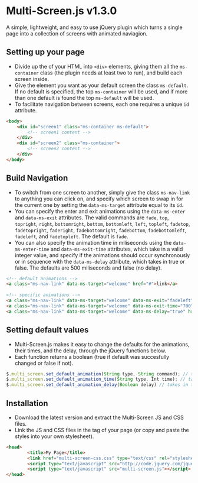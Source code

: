 Multi-Screen.js v1.3.0
===============

A simple, lightweight, and easy to use jQuery plugin which turns a single page into a collection of screens with animated naviagion.

## Setting up your page
- Divide up the <body> of your HTML into ```<div>``` elements, giving them all the ```ms-container``` class (the plugin needs at least two to run), and build each screen inside. 
- Give the element you want as your default screen the class ```ms-default```. If no default is specified, the top ```ms-container``` will be used, and if more than one default is found the top ```ms-default``` will be used.
- To facilitate navigation between screens, each one requires a unique ```id``` attribute.

``` html
<body>
    <div id="screen1" class="ms-container ms-default">
        <!-- screen1 content -->
    </div>
    <div id="screen2" class="ms-container">
        <!-- screen2 content -->
    </div>
</body>
```

## Build Navigation
- To switch from one screen to another, simply give the class ```ms-nav-link``` to anything you can click on, and specify which screen to swap in for the current one by setting the ```data-ms-target``` attribute equal to its ```id```.
- You can specify the enter and exit animations using the ```data-ms-enter``` and ```data-ms-exit``` attributes. The valid commands are ```fade```, ```top```, ```topright```, ```right```, ```bottomright```, ```bottom```, ```bottomleft```, ```left```, ```topleft```, ```fadetop```, ```fadetopright```, ```faderight```, ```fadebottomright```, ```fadebottom```, ```fadebottomleft```, ```fadeleft```, and ```fadetopleft```. The default is ```fade```.
- You can also specify the animation time in miliseconds using the ```data-ms-enter-time``` and ```data-ms-exit-time``` attributes, which take in a valid integer value, and specify if the animations should occur synchronously or in sequence with the ```data-ms-delay``` attribute, which takes in true or false. The defaults are 500 miliseconds and false (no delay).

``` html
<!-- default animations -->
<a class="ms-nav-link" data-ms-target="welcome" href="#">link</a>
 
<!-- specific animations -->
<a class="ms-nav-link" data-ms-target="welcome" data-ms-exit="fadeleft" data-ms-enter="right" href="#">link</a>
<a class="ms-nav-link" data-ms-target="welcome" data-ms-exit-time="700" data-ms-enter-time="300" href="#">link</a>
<a class="ms-nav-link" data-ms-target="welcome" data-ms-delay="true" href="#">link</a>
```

## Setting default values
- Multi-Screen.js makes it easy to change the defaults for the animations, their times, and the delay, through the jQuery functions below.
- Each function returns a boolean (true if default was succesfully changed or false if not).

``` javascript
$.multi_screen.set_default_animation(String type, String command); // takes in the animation type ('enter' or 'exit') and the animation command (must be valid).
$.multi_screen.set_default_animation_time(String type, Int time); // takes in the animation type ('enter' or 'exit') and the animation time (must be a valid integer).
$.multi_screen.set_default_animation_delay(Boolean delay) // takes in true or false to set the delay.
```

## Installation
- Download the latest version and extract the Multi-Screen JS and CSS files.
- Link the JS and CSS files in the <head> tag of your page (or copy and paste the styles into your own stylesheet).

``` html
<head>
        <title>My Page</title>
        <link href="multi-screen-css.css" type="text/css" rel="stylesheet"/>
        <script type="text/javascript" src="http://code.jquery.com/jquery-latest.pack.js"></script>
        <script type="text/javascript" src="multi-screen.js"></script>
</head>
```
